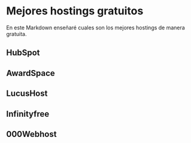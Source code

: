 # Mejores hostings gratuitos

En este Markdown enseñaré cuales son los mejores hostings de manera gratuita.

## HubSpot
## AwardSpace
## LucusHost
## Infinityfree
## 000Webhost
